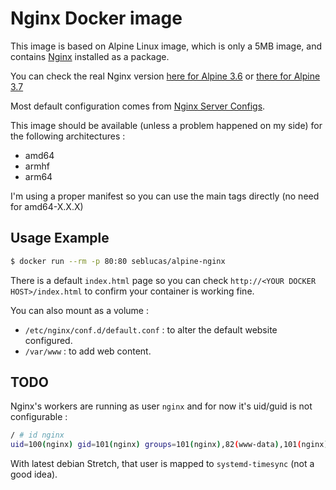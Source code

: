 # Nginx Docker image

This image is based on Alpine Linux image, which is only a 5MB image, and contains [Nginx](https://nginx.org/) installed as a package.

You can check the real Nginx version [here for Alpine 3.6](https://pkgs.alpinelinux.org/packages?name=nginx&branch=v3.6&repo=&arch=x86_64&maintainer=) or [there for Alpine 3.7](https://pkgs.alpinelinux.org/packages?name=nginx&branch=v3.7&repo=&arch=x86_64&maintainer=)

Most default configuration comes from [Nginx Server Configs](https://github.com/h5bp/server-configs-nginx).

This image should be available (unless a problem happened on my side) for the following architectures :
 * amd64
 * armhf
 * arm64

I'm using a proper manifest so you can use the main tags directly (no need for amd64-X.X.X)

## Usage Example

```bash
$ docker run --rm -p 80:80 seblucas/alpine-nginx
```

There is a default `index.html` page so you can check `http://<YOUR DOCKER HOST>/index.html` to confirm your container is working fine.

You can also mount as a volume :
 * `/etc/nginx/conf.d/default.conf` : to alter the default website configured.
 * `/var/www` : to add web content.

## TODO

Nginx's workers are running as user `nginx` and for now it's uid/guid is not configurable :

```bash
/ # id nginx
uid=100(nginx) gid=101(nginx) groups=101(nginx),82(www-data),101(nginx)
```

With latest debian Stretch, that user is mapped to `systemd-timesync` (not a good idea).